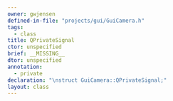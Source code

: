 ```yaml
---
owner: gwjensen
defined-in-file: "projects/gui/GuiCamera.h"
tags:
  - class
title: QPrivateSignal
ctor: unspecified
brief: __MISSING__
dtor: unspecified
annotation:
  - private
declaration: "\nstruct GuiCamera::QPrivateSignal;"
layout: class
---
```

